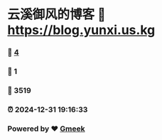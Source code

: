 # 云溪御风的博客 :link: https://blog.yunxi.us.kg 
### :page_facing_up: [4](https://blog.yunxi.us.kg/tag.html) 
### :speech_balloon: 1 
### :hibiscus: 3519 
### :alarm_clock: 2024-12-31 19:16:33 
### Powered by :heart: [Gmeek](https://github.com/Meekdai/Gmeek)
